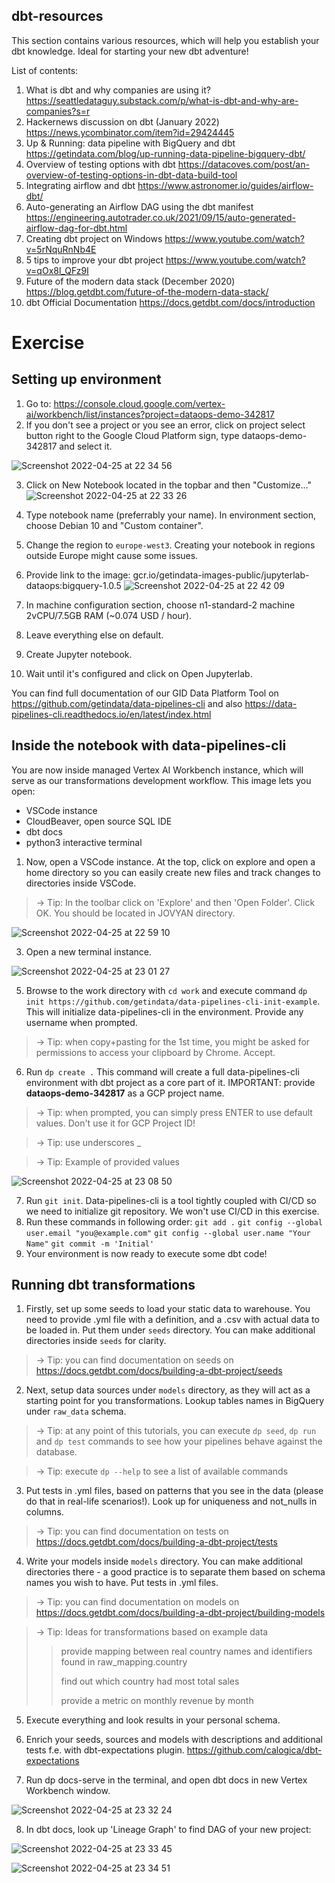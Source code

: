 ## dbt-resources

This section contains various resources, which will help you establish your dbt knowledge.
Ideal for starting your new dbt adventure!

List of contents:
1. What is dbt and why companies are using it?
  https://seattledataguy.substack.com/p/what-is-dbt-and-why-are-companies?s=r
2. Hackernews discussion on dbt (January 2022)
  https://news.ycombinator.com/item?id=29424445
3. Up & Running: data pipeline with BigQuery and dbt
  https://getindata.com/blog/up-running-data-pipeline-bigquery-dbt/
4. Overview of testing options with dbt
  https://datacoves.com/post/an-overview-of-testing-options-in-dbt-data-build-tool
5. Integrating airflow and dbt
  https://www.astronomer.io/guides/airflow-dbt/
6. Auto-generating an Airflow DAG using the dbt manifest
  https://engineering.autotrader.co.uk/2021/09/15/auto-generated-airflow-dag-for-dbt.html
7. Creating dbt project on Windows
  https://www.youtube.com/watch?v=5rNquRnNb4E
8. 5 tips to improve your dbt project
  https://www.youtube.com/watch?v=qOx8l_QFz9I
9. Future of the modern data stack (December 2020)
  https://blog.getdbt.com/future-of-the-modern-data-stack/
10. dbt Official Documentation
  https://docs.getdbt.com/docs/introduction



# Exercise
## Setting up environment
1. Go to: https://console.cloud.google.com/vertex-ai/workbench/list/instances?project=dataops-demo-342817
2. If you don't see a project or you see an error, click on project select button right to the Google Cloud Platform sign, type dataops-demo-342817 and select it.

![Screenshot 2022-04-25 at 22 34 56](https://user-images.githubusercontent.com/77925576/165170378-c7ed628d-4f5c-4d30-be2c-0aaca3ae08a1.png)

3. Click on New Notebook located in the topbar and then "Customize..."
![Screenshot 2022-04-25 at 22 33 26](https://user-images.githubusercontent.com/77925576/165170160-a08af36a-d022-4c5d-b5cd-a181576a6f76.png)

4. Type notebook name (preferrably your name). In environment section, choose Debian 10 and "Custom container".

5. Change the region to `europe-west3`. Creating your notebook in regions outside Europe might cause some issues.

6. Provide link to the image: gcr.io/getindata-images-public/jupyterlab-dataops:bigquery-1.0.5
![Screenshot 2022-04-25 at 22 42 09](https://user-images.githubusercontent.com/77925576/165171403-93633875-3f5c-429c-a40a-014a863cd10d.png)

8. In machine configuration section, choose n1-standard-2 machine 2vCPU/7.5GB RAM (~0.074 USD / hour).
9. Leave everything else on default.
10. Create Jupyter notebook.
11. Wait until it's configured and click on Open Jupyterlab.

You can find full documentation of our GID Data Platform Tool on https://github.com/getindata/data-pipelines-cli and also https://data-pipelines-cli.readthedocs.io/en/latest/index.html

## Inside the notebook with data-pipelines-cli
You are now inside managed Vertex AI Workbench instance, which will serve as our transformations development workflow. This image lets you open:
- VSCode instance
- CloudBeaver, open source SQL IDE
- dbt docs
- python3 interactive terminal

1. Now, open a VSCode instance. At the top, click on explore and open a home directory so you can easily create new files and track changes to directories inside VSCode.
  
  >-> Tip: In the toolbar click on 'Explore' and then 'Open Folder'. Click OK. You should be located in JOVYAN directory.
  
![Screenshot 2022-04-25 at 22 59 10](https://user-images.githubusercontent.com/77925576/165173963-c2aaa4c9-d68b-4709-8ddf-1e1c63f79fe6.png)

3. Open a new terminal instance.

![Screenshot 2022-04-25 at 23 01 27](https://user-images.githubusercontent.com/77925576/165174292-ed5b1cc0-0516-40ec-89f9-aa6de7de833f.png)

5. Browse to the work directory with `cd work` and execute command `dp init https://github.com/getindata/data-pipelines-cli-init-example`. This will initialize data-pipelines-cli in the environment. Provide any username when prompted. 
  
  >-> Tip: when copy+pasting for the 1st time, you might be asked for permissions to access your clipboard by Chrome. Accept. 

6. Run `dp create .` This command will create a full data-pipelines-cli environment with dbt project as a core part of it. IMPORTANT: provide __dataops-demo-342817__ as a GCP project name.
  
  >-> Tip: when prompted, you can simply press ENTER to use default values. Don't use it for GCP Project ID!
  
  >-> Tip: use underscores _
  
  >-> Tip: Example of provided values
  
  ![Screenshot 2022-04-25 at 23 08 50](https://user-images.githubusercontent.com/77925576/165175393-660a9fec-9a07-4179-93bd-abd337f9d285.png)

7. Run `git init`. Data-pipelines-cli is a tool tightly coupled with CI/CD so we need to initialize git repository. We won't use CI/CD in this exercise.
8. Run these commands in following order:
   `git add .`
   `git config --global user.email "you@example.com"`
   `git config --global user.name "Your Name"`
   `git commit -m 'Initial'`
9. Your environment is now ready to execute some dbt code!

## Running dbt transformations
1. Firstly, set up some seeds to load your static data to warehouse. You need to provide .yml file with a definition, and a .csv with actual data to be loaded in. Put them under `seeds` directory. You can make additional directories inside `seeds` for clarity.
  
  >-> Tip: you can find documentation on seeds on https://docs.getdbt.com/docs/building-a-dbt-project/seeds

2. Next, setup data sources under `models` directory, as they will act as a starting point for you transformations. Lookup tables names in BigQuery under `raw_data` schema.
  
  >-> Tip: at any point of this tutorials, you can execute `dp seed`, `dp run` and `dp test` commands to see how your pipelines behave against the database.
  
  >-> Tip: execute `dp --help` to see a list of available commands

3. Put tests in .yml files, based on patterns that you see in the data (please do that in real-life scenarios!). Look up for uniqueness and not_nulls in columns. 
  
  >-> Tip: you can find documentation on tests on https://docs.getdbt.com/docs/building-a-dbt-project/tests

4. Write your models inside `models` directory. You can make additional directories there - a good practice is to separate them based on schema names you wish to have. Put tests in .yml files.
  
  >-> Tip: you can find documentation on models on https://docs.getdbt.com/docs/building-a-dbt-project/building-models

  >-> Tip: Ideas for transformations based on example data
  >        
>> provide mapping between real country names and identifiers found in raw_mapping.country
  >>        
>> find out which country had most total sales 
  >>        
>> provide a metric on monthly revenue by month
5. Execute everything and look results in your personal schema.

6. Enrich your seeds, sources and models with descriptions and additional tests f.e. with dbt-expectations plugin. https://github.com/calogica/dbt-expectations

7. Run dp docs-serve in the terminal, and open dbt docs in new Vertex Workbench window. 

![Screenshot 2022-04-25 at 23 32 24](https://user-images.githubusercontent.com/77925576/165178605-707da95b-ebee-4e11-a495-ed27c3fb1c14.png)

8. In dbt docs, look up 'Lineage Graph' to find DAG of your new project:

![Screenshot 2022-04-25 at 23 33 45](https://user-images.githubusercontent.com/77925576/165178762-2d1a9222-8051-4a1e-9640-17ef2d77d02f.png)

![Screenshot 2022-04-25 at 23 34 51](https://user-images.githubusercontent.com/77925576/165178936-88c02bf2-1e27-4615-92cf-2612a928a5cd.png)
